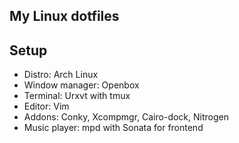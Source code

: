 My Linux dotfiles
------------------------

Setup
-----
* Distro: Arch Linux
* Window manager: Openbox
* Terminal: Urxvt with tmux
* Editor: Vim
* Addons: Conky, Xcompmgr, Cairo-dock, Nitrogen
* Music player: mpd with Sonata for frontend


